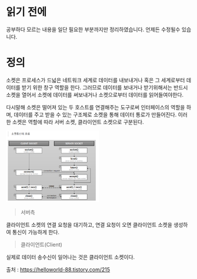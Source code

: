 # 읽기 전에

공부하다 모르는 내용을 일단 필요한 부분까지만 정리하였습니다. 언제든 수정될수 있습니다.

# 정의

소켓은 프로세스가 드넓은 네트워크 세계로 데이터를 내보내거나 혹은 그 세계로부터 데이터를 받기 위한 창구 역할을 한다. 그러므로 데이터를 보내거나 받기위해서는 반드시 소켓을 열어서 소켓에 데이터를 써보내거나 소켓으로부터 데이터를 읽어들여야한다.

다시말해 소켓은 떨어져 있는 두 호스트를 연결해주는 도구로써 인터페이스의 역할을 하며, 데이터를 주고 받을 수 있는 구조체로 소켓을 통해 데이터 통로가 만들어진다. 이러한 소켓은 역할에 따라 서버 소켓, 클라이언트 소켓으로 구분된다.

<img src ="https://github.com/steadykyu/TIL/blob/master/%EC%95%84%EB%AC%B4%EC%A7%88%EB%AC%B8%EC%95%84%EB%AC%B4%EB%8C%80%EB%8B%B5/img/soucket1.png" width="50%" height="50%">

> 서버측 

클라이언트 소켓의 연결 요청을 대기하고, 연결 요청이 오면 클라이언트 소켓을 생성하여 통신이 가능하게 한다.

> 클라이언트(Client)

실제로 데이터 송수신이 일어나는 것은 클라이언트 소켓이다.

출처 : https://helloworld-88.tistory.com/215